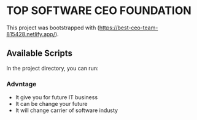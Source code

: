 # TOP SOFTWARE CEO FOUNDATION


This project was bootstrapped with  (https://best-ceo-team-815428.netlify.app/).

## Available Scripts

In the project directory, you can run:
### Advntage
* It give you for future IT business
* It can be change your future
* It will change carrier of software industy

